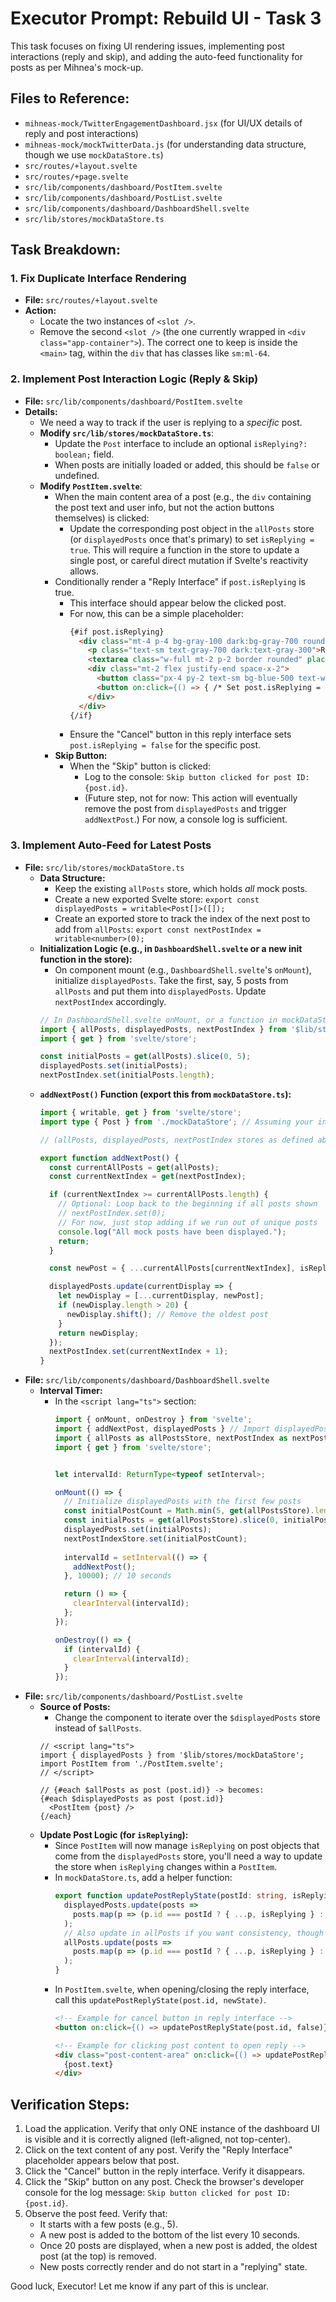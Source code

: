 # Executor Prompt: Rebuild UI - Task 3

This task focuses on fixing UI rendering issues, implementing post interactions (reply and skip), and adding the auto-feed functionality for posts as per Mihnea's mock-up.

## Files to Reference:

*   `mihneas-mock/TwitterEngagementDashboard.jsx` (for UI/UX details of reply and post interactions)
*   `mihneas-mock/mockTwitterData.js` (for understanding data structure, though we use `mockDataStore.ts`)
*   `src/routes/+layout.svelte`
*   `src/routes/+page.svelte`
*   `src/lib/components/dashboard/PostItem.svelte`
*   `src/lib/components/dashboard/PostList.svelte`
*   `src/lib/components/dashboard/DashboardShell.svelte`
*   `src/lib/stores/mockDataStore.ts`

## Task Breakdown:

### 1. Fix Duplicate Interface Rendering

*   **File:** `src/routes/+layout.svelte`
*   **Action:**
    *   Locate the two instances of `<slot />`.
    *   Remove the second `<slot />` (the one currently wrapped in `<div class="app-container">`). The correct one to keep is inside the `<main>` tag, within the `div` that has classes like `sm:ml-64`.

### 2. Implement Post Interaction Logic (Reply & Skip)

*   **File:** `src/lib/components/dashboard/PostItem.svelte`
*   **Details:**
    *   We need a way to track if the user is replying to a *specific* post.
    *   **Modify `src/lib/stores/mockDataStore.ts`**:
        *   Update the `Post` interface to include an optional `isReplying?: boolean;` field.
        *   When posts are initially loaded or added, this should be `false` or undefined.
    *   **Modify `PostItem.svelte`**:
        *   When the main content area of a post (e.g., the `div` containing the post text and user info, but not the action buttons themselves) is clicked:
            *   Update the corresponding post object in the `allPosts` store (or `displayedPosts` once that's primary) to set `isReplying = true`. This will require a function in the store to update a single post, or careful direct mutation if Svelte's reactivity allows.
        *   Conditionally render a "Reply Interface" if `post.isReplying` is true.
            *   This interface should appear below the clicked post.
            *   For now, this can be a simple placeholder:
                ```html
                {#if post.isReplying}
                  <div class="mt-4 p-4 bg-gray-100 dark:bg-gray-700 rounded-lg">
                    <p class="text-sm text-gray-700 dark:text-gray-300">Replying to post by {post.user.name}...</p>
                    <textarea class="w-full mt-2 p-2 border rounded" placeholder="Write your reply..."></textarea>
                    <div class="mt-2 flex justify-end space-x-2">
                      <button class="px-4 py-2 text-sm bg-blue-500 text-white rounded hover:bg-blue-600">Reply</button>
                      <button on:click={() => { /* Set post.isReplying = false */ }} class="px-4 py-2 text-sm bg-gray-300 dark:bg-gray-600 rounded hover:bg-gray-400">Cancel</button>
                    </div>
                  </div>
                {/if}
                ```
            *   Ensure the "Cancel" button in this reply interface sets `post.isReplying = false` for the specific post.
        *   **Skip Button:**
            *   When the "Skip" button is clicked:
                *   Log to the console: `Skip button clicked for post ID: {post.id}`.
                *   (Future step, not for now: This action will eventually remove the post from `displayedPosts` and trigger `addNextPost`.) For now, a console log is sufficient.

### 3. Implement Auto-Feed for Latest Posts

*   **File:** `src/lib/stores/mockDataStore.ts`
    *   **Data Structure:**
        *   Keep the existing `allPosts` store, which holds *all* mock posts.
        *   Create a new exported Svelte store: `export const displayedPosts = writable<Post[]>([]);`
        *   Create an exported store to track the index of the next post to add from `allPosts`: `export const nextPostIndex = writable<number>(0);`
    *   **Initialization Logic (e.g., in `DashboardShell.svelte` or a new init function in the store):**
        *   On component mount (e.g., `DashboardShell.svelte`'s `onMount`), initialize `displayedPosts`. Take the first, say, 5 posts from `allPosts` and put them into `displayedPosts`. Update `nextPostIndex` accordingly.
        ```javascript
        // In DashboardShell.svelte onMount, or a function in mockDataStore.ts called by it
        import { allPosts, displayedPosts, nextPostIndex } from '$lib/stores/mockDataStore';
        import { get } from 'svelte/store';

        const initialPosts = get(allPosts).slice(0, 5);
        displayedPosts.set(initialPosts);
        nextPostIndex.set(initialPosts.length);
        ```
    *   **`addNextPost()` Function (export this from `mockDataStore.ts`):**
        ```typescript
        import { writable, get } from 'svelte/store';
        import type { Post } from './mockDataStore'; // Assuming your interfaces are here

        // (allPosts, displayedPosts, nextPostIndex stores as defined above)

        export function addNextPost() {
          const currentAllPosts = get(allPosts);
          const currentNextIndex = get(nextPostIndex);

          if (currentNextIndex >= currentAllPosts.length) {
            // Optional: Loop back to the beginning if all posts shown
            // nextPostIndex.set(0); 
            // For now, just stop adding if we run out of unique posts
            console.log("All mock posts have been displayed.");
            return; 
          }

          const newPost = { ...currentAllPosts[currentNextIndex], isReplying: false }; // Ensure new posts aren't in reply mode

          displayedPosts.update(currentDisplay => {
            let newDisplay = [...currentDisplay, newPost];
            if (newDisplay.length > 20) {
              newDisplay.shift(); // Remove the oldest post
            }
            return newDisplay;
          });
          nextPostIndex.set(currentNextIndex + 1);
        }
        ```
*   **File:** `src/lib/components/dashboard/DashboardShell.svelte`
    *   **Interval Timer:**
        *   In the `<script lang="ts">` section:
            ```typescript
            import { onMount, onDestroy } from 'svelte';
            import { addNextPost, displayedPosts } // Import displayedPosts if you need to react to it here, or pass to PostList
            import { allPosts as allPostsStore, nextPostIndex as nextPostIndexStore } from '$lib/stores/mockDataStore'; // For initialization
            import { get } from 'svelte/store';


            let intervalId: ReturnType<typeof setInterval>;

            onMount(() => {
              // Initialize displayedPosts with the first few posts
              const initialPostCount = Math.min(5, get(allPostsStore).length);
              const initialPosts = get(allPostsStore).slice(0, initialPostCount).map(p => ({...p, isReplying: false }));
              displayedPosts.set(initialPosts);
              nextPostIndexStore.set(initialPostCount);
              
              intervalId = setInterval(() => {
                addNextPost();
              }, 10000); // 10 seconds

              return () => {
                clearInterval(intervalId);
              };
            });

            onDestroy(() => {
              if (intervalId) {
                clearInterval(intervalId);
              }
            });
            ```
*   **File:** `src/lib/components/dashboard/PostList.svelte`
    *   **Source of Posts:**
        *   Change the component to iterate over the `$displayedPosts` store instead of `$allPosts`.
        ```svelte
        // <script lang="ts">
        import { displayedPosts } from '$lib/stores/mockDataStore';
        import PostItem from './PostItem.svelte';
        // </script>

        // {#each $allPosts as post (post.id)} -> becomes:
        {#each $displayedPosts as post (post.id)}
          <PostItem {post} />
        {/each}
        ```
    *   **Update Post Logic (for `isReplying`):**
        *   Since `PostItem` will now manage `isReplying` on post objects that come from the `displayedPosts` store, you'll need a way to update the store when `isReplying` changes within a `PostItem`.
        *   In `mockDataStore.ts`, add a helper function:
            ```typescript
            export function updatePostReplyState(postId: string, isReplying: boolean) {
              displayedPosts.update(posts =>
                posts.map(p => (p.id === postId ? { ...p, isReplying } : p))
              );
              // Also update in allPosts if you want consistency, though displayedPosts is primary for UI
              allPosts.update(posts =>
                posts.map(p => (p.id === postId ? { ...p, isReplying } : p))
              );
            }
            ```
        *   In `PostItem.svelte`, when opening/closing the reply interface, call this `updatePostReplyState(post.id, newState)`.
            ```html
            <!-- Example for cancel button in reply interface -->
            <button on:click={() => updatePostReplyState(post.id, false)} class="px-4 py-2 text-sm bg-gray-300 dark:bg-gray-600 rounded hover:bg-gray-400">Cancel</button>

            <!-- Example for clicking post content to open reply -->
            <div class="post-content-area" on:click={() => updatePostReplyState(post.id, true)}>
              {post.text}
            </div>
            ```

## Verification Steps:

1.  Load the application. Verify that only ONE instance of the dashboard UI is visible and it is correctly aligned (left-aligned, not top-center).
2.  Click on the text content of any post. Verify the "Reply Interface" placeholder appears below that post.
3.  Click the "Cancel" button in the reply interface. Verify it disappears.
4.  Click the "Skip" button on any post. Check the browser's developer console for the log message: `Skip button clicked for post ID: {post.id}`.
5.  Observe the post feed. Verify that:
    *   It starts with a few posts (e.g., 5).
    *   A new post is added to the bottom of the list every 10 seconds.
    *   Once 20 posts are displayed, when a new post is added, the oldest post (at the top) is removed.
    *   New posts correctly render and do not start in a "replying" state.

Good luck, Executor! Let me know if any part of this is unclear. 